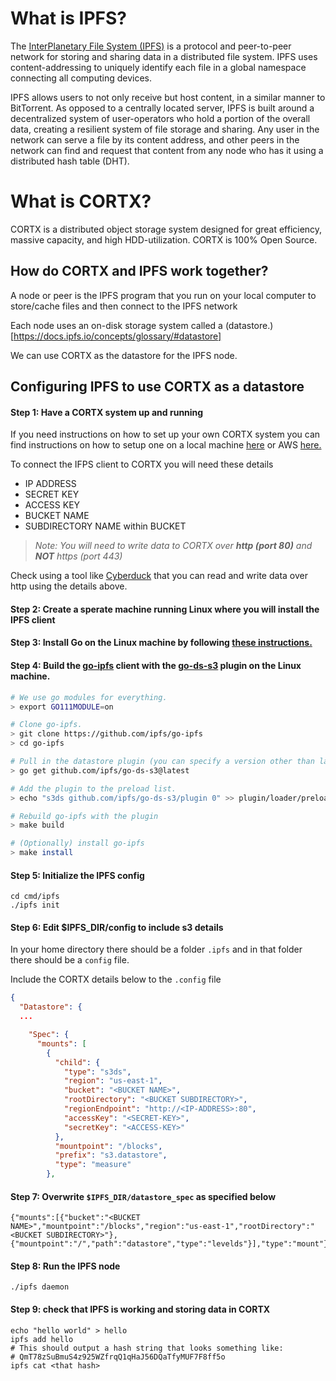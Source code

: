 
# What is IPFS?

The [InterPlanetary File System (IPFS)](https://ipfs.io/) is a protocol and peer-to-peer network for storing and sharing data in a distributed file system. IPFS uses content-addressing to uniquely identify each file in a global namespace connecting all computing devices.

IPFS allows users to not only receive but host content, in a similar manner to BitTorrent. As opposed to a centrally located server, IPFS is built around a decentralized system of user-operators who hold a portion of the overall data, creating a resilient system of file storage and sharing. Any user in the network can serve a file by its content address, and other peers in the network can find and request that content from any node who has it using a distributed hash table (DHT).

# What is CORTX?

CORTX is a distributed object storage system designed for great efficiency, massive capacity, and high HDD-utilization. CORTX is 100% Open Source.

## How do CORTX and IPFS work together?

A node or peer is the IPFS program that you run on your local computer to store/cache files and then connect to the IPFS network

Each node uses an on-disk storage system called a (datastore.)[https://docs.ipfs.io/concepts/glossary/#datastore]

We can use CORTX as the datastore for the IPFS node.

## Configuring IPFS to use CORTX as a datastore

#### Step 1: Have a CORTX system up and running

If you need instructions on how to set up your own CORTX system you can find instructions on how to setup one on a local machine [here](https://github.com/Seagate/cortx/blob/main/doc/CORTX_on_Open_Virtual_Appliance.rst) or AWS [here.](https://github.com/Seagate/cortx/blob/main/doc/integrations/AWS_EC2.md)

To connect the IFPS client to CORTX you will need these details
* IP ADDRESS
* SECRET KEY
* ACCESS KEY
* BUCKET NAME
* SUBDIRECTORY NAME within BUCKET

> *Note: You will need to write data to CORTX over __http (port 80)__ and __NOT__ https (port 443)*

Check using a tool like [Cyberduck](https://cyberduck.io/) that you can read and write data over http using the details above.

#### Step 2: Create a sperate machine running Linux where you will install the IPFS client

#### Step 3: Install Go on the Linux machine by following [these instructions.](https://golang.org/doc/install)

#### Step 4: Build the [go-ipfs](https://github.com/ipfs/go-ipfs/) client with the [go-ds-s3](https://github.com/ipfs/go-ds-s3) plugin on the Linux machine.

```bash
# We use go modules for everything.
> export GO111MODULE=on

# Clone go-ipfs.
> git clone https://github.com/ipfs/go-ipfs
> cd go-ipfs

# Pull in the datastore plugin (you can specify a version other than latest if you'd like).
> go get github.com/ipfs/go-ds-s3@latest

# Add the plugin to the preload list.
> echo "s3ds github.com/ipfs/go-ds-s3/plugin 0" >> plugin/loader/preload_list

# Rebuild go-ipfs with the plugin
> make build

# (Optionally) install go-ipfs
> make install
```
#### Step 5: Initialize the IPFS config

```
cd cmd/ipfs
./ipfs init
```

#### Step 6: Edit $IPFS_DIR/config to include s3 details 

In your home directory there should be a folder `.ipfs` and in that folder there should be a `config` file.

Include the CORTX details below to the `.config` file

```json
{
  "Datastore": {
  ...

    "Spec": {
      "mounts": [
        {
          "child": {
            "type": "s3ds",
            "region": "us-east-1",
            "bucket": "<BUCKET NAME>",
            "rootDirectory": "<BUCKET SUBDIRECTORY>",
            "regionEndpoint": "http://<IP-ADDRESS>:80",
            "accessKey": "<SECRET-KEY>",
            "secretKey": "<ACCESS-KEY>"
          },
          "mountpoint": "/blocks",
          "prefix": "s3.datastore",
          "type": "measure"
        },
```
#### Step 7: Overwrite `$IPFS_DIR/datastore_spec` as specified below

```
{"mounts":[{"bucket":"<BUCKET NAME>","mountpoint":"/blocks","region":"us-east-1","rootDirectory":"<BUCKET SUBDIRECTORY>"},{"mountpoint":"/","path":"datastore","type":"levelds"}],"type":"mount"}
```

#### Step 8: Run the IPFS node

```./ipfs daemon```

#### Step 9: check that IPFS is working and storing data in CORTX

```
echo "hello world" > hello
ipfs add hello
# This should output a hash string that looks something like:
# QmT78zSuBmuS4z925WZfrqQ1qHaJ56DQaTfyMUF7F8ff5o
ipfs cat <that hash>
```
